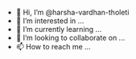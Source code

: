 - 👋 Hi, I’m @harsha-vardhan-tholeti
- 👀 I’m interested in ...
- 🌱 I’m currently learning ...
- 💞️ I’m looking to collaborate on ...
- 📫 How to reach me ...

<!---
harsha-vardhan-tholeti/harsha-vardhan-tholeti is a ✨ special ✨ repository because its `README.md` (this file) appears on your GitHub profile.
You can click the Preview link to take a look at your changes.
--->
